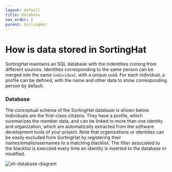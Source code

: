 ```yaml
---
layout: default
title: Database
nav_order: 2
parent: SortingHat
---
```


# How is data stored in SortingHat

SortingHat maintains an SQL database with the indentities coming from different sources. Identities corresponding to the same person can be merged into the same <code>individual</code>, with a unique uuid. For each individual, a profile can be defined, with the name and other data to show corresponding person by default.

### Database

The conceptual schema of the SortingHat database is shown below. Individuals are the first-class citizens. They have a profile, which summarizes the member data, and can be linked to more than one identity and organization, which are automatically extracted from the software development tools of your project. Note that organizations or identities can be easily excluded from SortingHat by registering their names/emails/usernames to a matching blacklist. The filter associated to the blacklist is executed every time an identity is inserted to the database or modified.

![sh-database-diagram](../../../assets/sortinghat/sh-database-diagram.svg)
